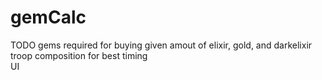 # gemCalc
TODO
gems required for buying given amout of elixir, gold, and darkelixir</br>
troop composition for best timing</br>
UI
